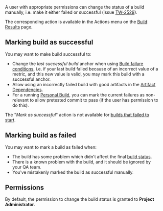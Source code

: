 [//]: # (title: Changing Build Status Manually)
[//]: # (auxiliary-id: Changing Build Status Manually)

A user with appropriate permissions can change the status of a build manually, i.e. make it either failed or successful (issue [TW-2529](http://youtrack.jetbrains.com/issue/TW-2529)).

The corresponding action is available in the Actions menu on the [Build Results](working-with-build-results.md) page.

## Marking build as successful

You may want to make build successful to:
	
* Change the _last successful build_ anchor when using [Build failure conditions](build-failure-conditions.md), i.e. if your last build failed because of an incorrect value of a metric, and this new value is valid, you may mark this build with a successful anchor.
* Allow using an incorrectly failed build with good artifacts in the [Artifact Dependencies](artifact-dependencies.md#Configuring+Artifact+Dependencies+Using+Web+UI).
* For a running [Personal Build](personal-build.md), you can mark the current failures as non-relevant to allow pretested commit to pass (if the user has permission to do this).

The "_Mark as successful_" action is not available for [builds that failed to start](build-state.md#Failed+to+Start+Builds).

## Marking build as failed

You may want to mark a build as failed when:

* The build has some problem which didn't affect the final [build status](build-state.md).
* There is a known problem with the build, and it should be ignored by your QA team.
* You've mistakenly marked the build as successful manually.

## Permissions

By default, the permission to change the build status is granted to __Project Administrator__. 
